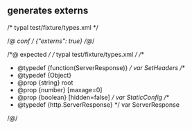 ## generates externs
/* typal test/fixture/types.xml */


/*@ conf */
{"externs": true}
/*@*/

/*@ expected */
/* typal test/fixture/types.xml */
/**
 * @typedef {function(ServerResponse)}
 */
var SetHeaders
/**
 * @typedef {Object}
 * @prop {string} root
 * @prop {number} [maxage=0]
 * @prop {boolean} [hidden=false]
 */
var StaticConfig
/**
 * @typedef {http.ServerResponse}
 */
var ServerResponse

/*@*/